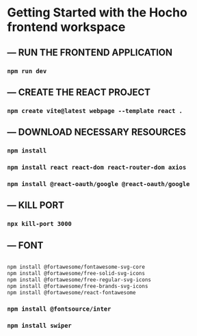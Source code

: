 # Getting Started with the Hocho frontend workspace

## — RUN THE FRONTEND APPLICATION

### `npm run dev`

## — CREATE THE REACT PROJECT

### `npm create vite@latest webpage --template react .`

## — DOWNLOAD NECESSARY RESOURCES

### `npm install`

### `npm install react react-dom react-router-dom axios`

### `npm install @react-oauth/google @react-oauth/google`

## — KILL PORT

### `npx kill-port 3000`

## — FONT

```bash

npm install @fortawesome/fontawesome-svg-core
npm install @fortawesome/free-solid-svg-icons
npm install @fortawesome/free-regular-svg-icons
npm install @fortawesome/free-brands-svg-icons
npm install @fortawesome/react-fontawesome

```
### `npm install @fontsource/inter`
### `npm install swiper`